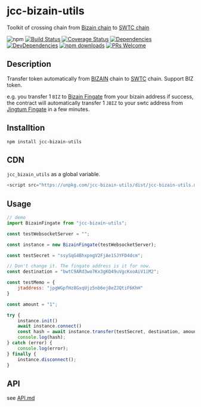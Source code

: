 # jcc-bizain-utils

Toolkit of crossing chain from [Bizain chain](http://www.bizain.org/) to [SWTC chain](http://www.swtc.top/#/)

![npm](https://img.shields.io/npm/v/jcc-bizain-utils.svg)
[![Build Status](https://travis-ci.com/JCCDex/jcc-bizain-utils.svg?branch=master)](https://travis-ci.com/JCCDex/jcc-bizain-utils)
[![Coverage Status](https://coveralls.io/repos/github/JCCDex/jcc-bizain-utils/badge.svg?branch=master)](https://coveralls.io/github/JCCDex/jcc-bizain-utils?branch=master)
[![Dependencies](https://img.shields.io/david/JCCDex/jcc-bizain-utils.svg?style=flat-square)](https://david-dm.org/JCCDex/jcc-bizain-utils)
[![DevDependencies](https://img.shields.io/david/dev/JCCDex/jcc-bizain-utils.svg?style=flat-square)](https://david-dm.org/JCCDex/jcc-bizain-utils?type=dev)
[![npm downloads](https://img.shields.io/npm/dm/jcc-bizain-utils.svg)](http://npm-stat.com/charts.html?package=jcc-bizain-utils)
[![PRs Welcome](https://img.shields.io/badge/PRs-welcome-brightgreen.svg?style=flat-square)](http://makeapullrequest.com)

## Description

Transfer token automatically from [BIZAIN](http://www.bizain.org/) chain to [SWTC](http://www.swtc.top/#/) chain. Support BIZ token.

e.g. you transfer 1 `BIZ` to [Bizain Fingate](https://bizain.net/bc/explorer/#!/wallet/bwtC9ARd3wo7Kx3gKQ49uVgcKxoAiV1iM2) from your bizain address if success, the contract will automatically transfer 1 `JBIZ` to your swtc address from [Jingtum Fingate](https://swtcscan.jccdex.cn/#/wallet/?wallet=jDu7umDxKxeaHoj7eNdUn8YsGWTHZSuEGL) in a few minutes.

## Installtion

```shell
npm install jcc-bizain-utils
```

## CDN

`jcc_bizain_utils` as a global variable.

```javascript
<script src="https://unpkg.com/jcc-bizain-utils/dist/jcc-bizain-utils.min.js"></script>
```

## Usage

```javascript
// demo
import BizainFingate from "jcc-bizain-utils";

const testWebsocketServer = "";

const instance = new BizainFingate(testWebsocketServer);

const testSecret = "ssySqG4BhxpngV2FjAe1SJYFD4dcm";

// Don't change it. The fingate address is it for now.
const destination = "bwtC9ARd3wo7Kx3gKQ49uVgcKxoAiV1iM2";

const testMemo = {
    jtaddress: "jpgWGpfHz8GxqUjz5nb6ej8eZJQtiF6KhH"
}

const amount = "1";

try {
    instance.init()
    await instance.connect()
    const hash = await instance.transfer(testSecret, destination, amount, testMemo);
    console.log(hash);
} catch (error) {
    console.log(error);
} finally {
    instance.disconnect();
}
```

## API

see [API.md](https://github.com/JCCDex/jcc-bizain-utils/blob/master/docs/API.md)
